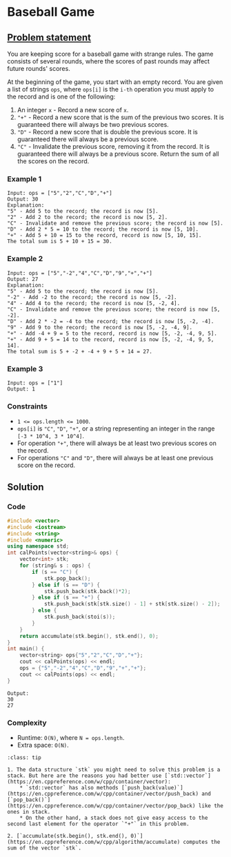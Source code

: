# Baseball Game

## [Problem statement](https://leetcode.com/problems/baseball-game/)

You are keeping score for a baseball game with strange rules. The game consists of several rounds, where the scores of past rounds may affect future rounds' scores.

At the beginning of the game, you start with an empty record. You are given a list of strings `ops`, where `ops[i]` is the `i-th` operation you must apply to the record and is one of the following:

1. An integer `x` - Record a new score of `x`.
2. `"+"` - Record a new score that is the sum of the previous two scores. It is guaranteed there will always be two previous scores.
3. `"D"` - Record a new score that is double the previous score. It is guaranteed there will always be a previous score.
4. `"C"` - Invalidate the previous score, removing it from the record. It is guaranteed there will always be a previous score.
Return the sum of all the scores on the record.

 

### Example 1
```text
Input: ops = ["5","2","C","D","+"]
Output: 30
Explanation:
"5" - Add 5 to the record; the record is now [5].
"2" - Add 2 to the record; the record is now [5, 2].
"C" - Invalidate and remove the previous score; the record is now [5].
"D" - Add 2 * 5 = 10 to the record; the record is now [5, 10].
"+" - Add 5 + 10 = 15 to the record, record is now [5, 10, 15].
The total sum is 5 + 10 + 15 = 30.
```

### Example 2
```text
Input: ops = ["5","-2","4","C","D","9","+","+"]
Output: 27
Explanation:
"5" - Add 5 to the record; the record is now [5].
"-2" - Add -2 to the record; the record is now [5, -2].
"4" - Add 4 to the record; the record is now [5, -2, 4].
"C" - Invalidate and remove the previous score; the record is now [5, -2].
"D" - Add 2 * -2 = -4 to the record; the record is now [5, -2, -4].
"9" - Add 9 to the record; the record is now [5, -2, -4, 9].
"+" - Add -4 + 9 = 5 to the record, record is now [5, -2, -4, 9, 5].
"+" - Add 9 + 5 = 14 to the record, record is now [5, -2, -4, 9, 5, 14].
The total sum is 5 + -2 + -4 + 9 + 5 + 14 = 27.
```

### Example 3
```text
Input: ops = ["1"]
Output: 1
``` 

### Constraints

* `1 <= ops.length <= 1000`.
* `ops[i]` is `"C"`, `"D"`, `"+"`, or a string representing an integer in the range `[-3 * 10^4, 3 * 10^4]`.
* For operation `"+"`, there will always be at least two previous scores on the record.
* For operations `"C"` and `"D"`, there will always be at least one previous score on the record.

## Solution

### Code
```cpp
#include <vector>
#include <iostream>
#include <string>
#include <numeric>
using namespace std;
int calPoints(vector<string>& ops) {
    vector<int> stk;
    for (string& s : ops) {
        if (s == "C") {
            stk.pop_back();
        } else if (s == "D") {
            stk.push_back(stk.back()*2);
        } else if (s == "+") {
            stk.push_back(stk[stk.size() - 1] + stk[stk.size() - 2]);
        } else {
            stk.push_back(stoi(s));
        }
    }
    return accumulate(stk.begin(), stk.end(), 0);
}
int main() {
    vector<string> ops{"5","2","C","D","+"};
    cout << calPoints(ops) << endl;
    ops = {"5","-2","4","C","D","9","+","+"};
    cout << calPoints(ops) << endl;
}
```
```text
Output:
30
27
```

### Complexity
* Runtime: `O(N)`, where `N = ops.length`.
* Extra space: `O(N)`.

```{admonition} Implementation tips
:class: tip

1. The data structure `stk` you might need to solve this problem is a stack. But here are the reasons you had better use [`std::vector`](https://en.cppreference.com/w/cpp/container/vector):
    * `std::vector` has also methods [`push_back(value)`](https://en.cppreference.com/w/cpp/container/vector/push_back) and [`pop_back()`](https://en.cppreference.com/w/cpp/container/vector/pop_back) like the ones in stack.
    * On the other hand, a stack does not give easy access to the second last element for the operator `"+"` in this problem.

2. [`accumulate(stk.begin(), stk.end(), 0)`](https://en.cppreference.com/w/cpp/algorithm/accumulate) computes the sum of the vector `stk`.

```
